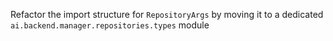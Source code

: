 Refactor the import structure for `RepositoryArgs` by moving it to a dedicated `ai.backend.manager.repositories.types` module
